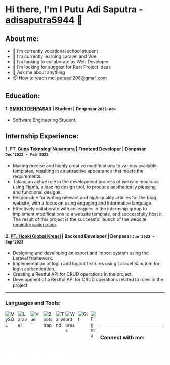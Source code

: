 # Hi there, I'm I Putu Adi Saputra - [adisaputra5944](https://www.instagram.com/adisaputra5944/) 👋
## About me:
- 🔭 I’m currently vocational school student
- 🌱 I’m currently learning Laravel and Vue
- 👯 I’m looking to collaborate as Web Developer
- 🤔 I’m looking for suggest for Rust Project Ideas
- 💬 Ask me about anything
- 📫 How to reach me: putuadi208@gmail.com

## Education:

#### 1. [SMKN 1 DENPASAR](https://www.smkn1denpasar.sch.id/) | Student | Denpasar `2021-now`
   - Software Engineering Student.

## Internship Experience:
#### 1. [PT. Guna Teknologi Nusantara](https://redsystem.id/) | Frontend Developer | Denpasar `Dec'2022 - Feb'2023`
   - Making precise and highly creative modifications to various available templates, resulting in an attractive appearance that meets the requirements.
   - Taking an active role in the development process of website mockups using Figma, a leading design tool, to produce aesthetically pleasing and functional designs.
   - Responsible for writing relevant and high-quality articles for the blog website, with a focus on using engaging and informative language.
   - Effectively collaborate with colleagues in the internship group to implement modifications to a website template, and successfully host it. The result of this project is the successful launch of the website [reminderpasien.com](https://reminderpasien.com/).
#### 2. [PT. Hooki Global Kreasi](https://hookigroup.com/) | Backend Developer | Denpasar `Jun'2023 - Sep'2023`
   - Designing and developing an export and import system using the Laravel framework.
   - Implementation of login and logout features using Laravel Sanctum for login authentication.
   - Creating a Restful API for CRUD operations in the project.
   - Development of a Restful API for CRUD operations related to roles in the project.
---

### Languages and Tools:

[<img align="left" alt="MySQL" width="30px" src="https://cdn.jsdelivr.net/gh/devicons/devicon/icons/mysql/mysql-original.svg" style="padding-right:10px;" />][webdev]
[<img align="left" alt="Laravel" width="30px" src="https://upload.wikimedia.org/wikipedia/commons/thumb/9/9a/Laravel.svg/1969px-Laravel.svg.png" style="padding-right:10px;" />][webdev]
[<img align="left" alt="Vue" width="30px" src="https://upload.wikimedia.org/wikipedia/commons/thumb/9/95/Vue.js_Logo_2.svg/2367px-Vue.js_Logo_2.svg.png" style="padding-right:10px;" />][webdev]
[<img align="left" alt="Bootstrap" width="30px" src="https://upload.wikimedia.org/wikipedia/commons/thumb/b/b2/Bootstrap_logo.svg/1280px-Bootstrap_logo.svg.png" style="padding-right:10px;" />][webdev]
[<img align="left" alt="Tailwind" width="30px" src="https://avatars.githubusercontent.com/u/67109815?s=280&v=4" style="padding-right:0px;" />][webdev]
[<img align="left" alt="Wordpress" width="30px" src="https://upload.wikimedia.org/wikipedia/commons/9/93/Wordpress_Blue_logo.png" style="padding-right:10px;" />][webdev]
[<img align="left" alt="Git" width="30px" src="https://git-scm.com/images/logos/downloads/Git-Icon-1788C.png" style="padding-right:10px;" />][webdev]
[<img align="left" alt="Figma" width="20px" src="https://upload.wikimedia.org/wikipedia/commons/thumb/3/33/Figma-logo.svg/1667px-Figma-logo.svg.png" style="padding-right:10px;" />][webdev]

<br />
<br />

---
### Connect with me:

[![website](./img/globe-dark.svg)](http://adisaputra.lovestoblog.com/)
&nbsp;&nbsp;
[![website](./img/github-dark.svg)](https://github.com/adisaputra0/)
&nbsp;&nbsp;
[![website](./img/instagram-dark.svg)](https://www.instagram.com/adisaputra5944/)



[webdev]: https://github.com/adisaputra0/
